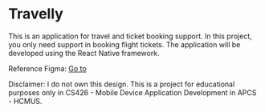 # Travelly

This is an application for travel and ticket booking support. In this project, you only need support in booking flight tickets. The application will be developed using the React Native framework.

Reference Figma: [Go to](https://www.figma.com/design/m6cqXSnugs3wmjeTFyLTTH/CS426-APCS22)

Disclaimer: I do not own this design. This is a project for educational purposes only in CS426 - Mobile Device Application Development in APCS - HCMUS.
